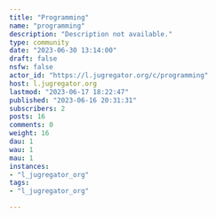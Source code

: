 ```yaml
---
title: "Programming" 
name: "programming"
description: "Description not available."
type: community
date: "2023-06-30 13:14:00"
draft: false
nsfw: false
actor_id: "https://l.jugregator.org/c/programming"
host: l.jugregator.org
lastmod: "2023-06-17 18:22:47"
published: "2023-06-16 20:31:31"
subscribers: 2
posts: 16
comments: 0
weight: 16
dau: 1
wau: 1
mau: 1
instances:
- "l_jugregator_org"
tags: 
- "l_jugregator_org"

---
```


